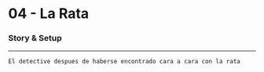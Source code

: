 # 04 - La Rata 
### Story & Setup

---

    El detective despues de haberse encontrado cara a cara con la rata
    